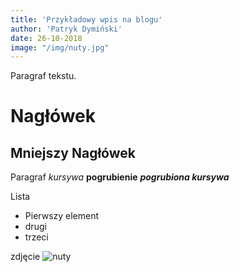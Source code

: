 ```yaml
---
title: 'Przykładowy wpis na blogu'
author: 'Patryk Dymiński'
date: 26-10-2018
image: "/img/nuty.jpg"
---
```


Paragraf tekstu.

# Nagłówek

## Mniejszy Nagłówek

Paragraf *kursywa* **pogrubienie** ***pogrubiona kursywa***

Lista
- Pierwszy element
- drugi
- trzeci

zdjęcie
![nuty](/img/nuty.jpg)
